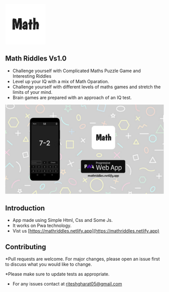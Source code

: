 ![Screenshot](images/logo128.png)

## Math Riddles Vs1.0 
* Challenge yourself with Complicated Maths Puzzle Game and Interesting Riddles 
* Level up your IQ with a mix of Math Oparation. 
* Challenge yourself with different levels of maths games and stretch the limits of your mind. 
* Brain games are prepared with an approach of an IQ test.

![Screenshot](images/banner.jpg)

## Introduction
* App made using Simple Html, Css and Some Js.
* It works on Pwa technology. 
* Vist us [https://mathriddles.netlify.app](https://mathriddles.netlify.app) 

## Contributing
*Pull requests are welcome. For major changes, please open an issue first to discuss what you would like to change.

*Please make sure to update tests as appropriate.

* For any issues contact at riteshgharat05@gmail.com 
